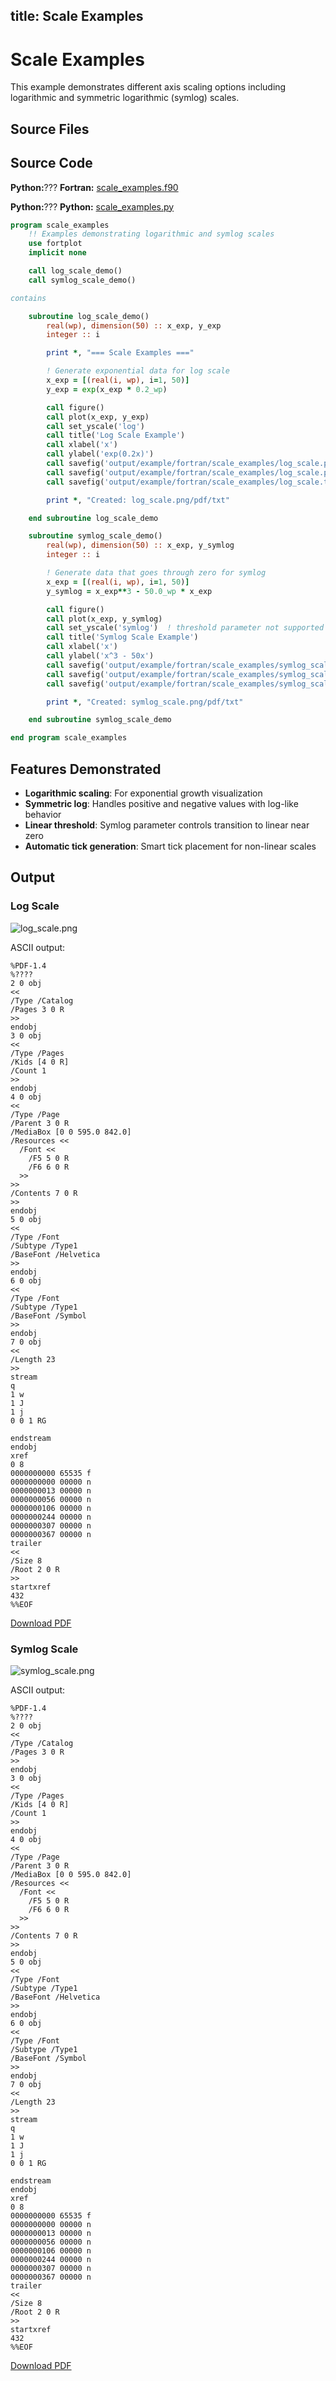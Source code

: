 title: Scale Examples
---

# Scale Examples

This example demonstrates different axis scaling options including logarithmic and symmetric logarithmic (symlog) scales.

## Source Files

## Source Code

**Python:**??? **Fortran:** [scale_examples.f90](https://github.com/lazy-fortran/fortplot/blob/main/example/fortran/scale_examples/scale_examples.f90)

**Python:**??? **Python:** [scale_examples.py](https://github.com/lazy-fortran/fortplot/blob/main/example/python/scale_examples/scale_examples.py)

```fortran
program scale_examples
    !! Examples demonstrating logarithmic and symlog scales
    use fortplot
    implicit none

    call log_scale_demo()
    call symlog_scale_demo()

contains

    subroutine log_scale_demo()
        real(wp), dimension(50) :: x_exp, y_exp
        integer :: i

        print *, "=== Scale Examples ==="

        ! Generate exponential data for log scale
        x_exp = [(real(i, wp), i=1, 50)]
        y_exp = exp(x_exp * 0.2_wp)

        call figure()
        call plot(x_exp, y_exp)
        call set_yscale('log')
        call title('Log Scale Example')
        call xlabel('x')
        call ylabel('exp(0.2x)')
        call savefig('output/example/fortran/scale_examples/log_scale.png')
        call savefig('output/example/fortran/scale_examples/log_scale.pdf')
        call savefig('output/example/fortran/scale_examples/log_scale.txt')

        print *, "Created: log_scale.png/pdf/txt"

    end subroutine log_scale_demo

    subroutine symlog_scale_demo()
        real(wp), dimension(50) :: x_exp, y_symlog
        integer :: i

        ! Generate data that goes through zero for symlog
        x_exp = [(real(i, wp), i=1, 50)]
        y_symlog = x_exp**3 - 50.0_wp * x_exp

        call figure()
        call plot(x_exp, y_symlog)
        call set_yscale('symlog')  ! threshold parameter not supported yet
        call title('Symlog Scale Example')
        call xlabel('x')
        call ylabel('x^3 - 50x')
        call savefig('output/example/fortran/scale_examples/symlog_scale.png')
        call savefig('output/example/fortran/scale_examples/symlog_scale.pdf')
        call savefig('output/example/fortran/scale_examples/symlog_scale.txt')

        print *, "Created: symlog_scale.png/pdf/txt"

    end subroutine symlog_scale_demo

end program scale_examples
```

## Features Demonstrated

- **Logarithmic scaling**: For exponential growth visualization
- **Symmetric log**: Handles positive and negative values with log-like behavior
- **Linear threshold**: Symlog parameter controls transition to linear near zero
- **Automatic tick generation**: Smart tick placement for non-linear scales

## Output

### Log Scale

![log_scale.png](../../media/examples/scale_examples/log_scale.png)

ASCII output:
```
%PDF-1.4
%????
2 0 obj
<<
/Type /Catalog
/Pages 3 0 R
>>
endobj
3 0 obj
<<
/Type /Pages
/Kids [4 0 R]
/Count 1
>>
endobj
4 0 obj
<<
/Type /Page
/Parent 3 0 R
/MediaBox [0 0 595.0 842.0]
/Resources <<
  /Font <<
    /F5 5 0 R
    /F6 6 0 R
  >>
>>
/Contents 7 0 R
>>
endobj
5 0 obj
<<
/Type /Font
/Subtype /Type1
/BaseFont /Helvetica
>>
endobj
6 0 obj
<<
/Type /Font
/Subtype /Type1
/BaseFont /Symbol
>>
endobj
7 0 obj
<<
/Length 23
>>
stream
q
1 w
1 J
1 j
0 0 1 RG

endstream
endobj
xref
0 8
0000000000 65535 f
0000000000 00000 n
0000000013 00000 n
0000000056 00000 n
0000000106 00000 n
0000000244 00000 n
0000000307 00000 n
0000000367 00000 n
trailer
<<
/Size 8
/Root 2 0 R
>>
startxref
432
%%EOF
```

[Download PDF](../../media/examples/scale_examples/log_scale.pdf                                                                                                                                                                                                                                                   )

### Symlog Scale

![symlog_scale.png](../../media/examples/scale_examples/symlog_scale.png)

ASCII output:
```
%PDF-1.4
%????
2 0 obj
<<
/Type /Catalog
/Pages 3 0 R
>>
endobj
3 0 obj
<<
/Type /Pages
/Kids [4 0 R]
/Count 1
>>
endobj
4 0 obj
<<
/Type /Page
/Parent 3 0 R
/MediaBox [0 0 595.0 842.0]
/Resources <<
  /Font <<
    /F5 5 0 R
    /F6 6 0 R
  >>
>>
/Contents 7 0 R
>>
endobj
5 0 obj
<<
/Type /Font
/Subtype /Type1
/BaseFont /Helvetica
>>
endobj
6 0 obj
<<
/Type /Font
/Subtype /Type1
/BaseFont /Symbol
>>
endobj
7 0 obj
<<
/Length 23
>>
stream
q
1 w
1 J
1 j
0 0 1 RG

endstream
endobj
xref
0 8
0000000000 65535 f
0000000000 00000 n
0000000013 00000 n
0000000056 00000 n
0000000106 00000 n
0000000244 00000 n
0000000307 00000 n
0000000367 00000 n
trailer
<<
/Size 8
/Root 2 0 R
>>
startxref
432
%%EOF
```

[Download PDF](../../media/examples/scale_examples/symlog_scale.pdf                                                                                                                                                                                                                                                )


